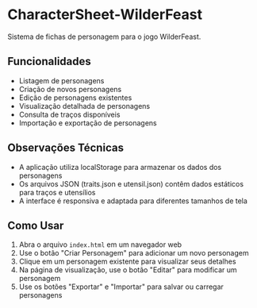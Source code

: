 # CharacterSheet-WilderFeast

Sistema de fichas de personagem para o jogo WilderFeast.

## Funcionalidades

- Listagem de personagens
- Criação de novos personagens
- Edição de personagens existentes
- Visualização detalhada de personagens
- Consulta de traços disponíveis
- Importação e exportação de personagens

## Observações Técnicas

- A aplicação utiliza localStorage para armazenar os dados dos personagens
- Os arquivos JSON (traits.json e utensil.json) contêm dados estáticos para traços e utensílios
- A interface é responsiva e adaptada para diferentes tamanhos de tela

## Como Usar

1. Abra o arquivo `index.html` em um navegador web
2. Use o botão "Criar Personagem" para adicionar um novo personagem
3. Clique em um personagem existente para visualizar seus detalhes
4. Na página de visualização, use o botão "Editar" para modificar um personagem
5. Use os botões "Exportar" e "Importar" para salvar ou carregar personagens
